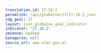 ```yaml
---
translation_id: 17-18-2
permalink: /api/globalne/17/17-18-2.json
sdg_goal: 17
layout: json_globalne_goal_indicator
indicator: "17.18.2"
zmienne: ogółem
kategorie: null
source_url: www.stat.gov.pl
---
```

